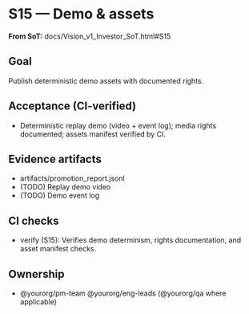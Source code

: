 # S15 — Demo & assets

**From SoT:** docs/Vision_v1_Investor_SoT.html#S15

## Goal
Publish deterministic demo assets with documented rights.

## Acceptance (CI-verified)
- Deterministic replay demo (video + event log); media rights documented; assets manifest verified by CI.

## Evidence artifacts
- artifacts/promotion_report.jsonl
- (TODO) Replay demo video
- (TODO) Demo event log

## CI checks
- verify (S15): Verifies demo determinism, rights documentation, and asset manifest checks.

## Ownership
- @yourorg/pm-team @yourorg/eng-leads (@yourorg/qa where applicable)
